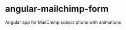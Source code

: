 angular-mailchimp-form
======================

Angular app for MailChimp subscriptions with animations
